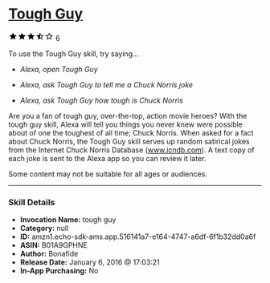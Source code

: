 # [Tough Guy](http://alexa.amazon.com/#skills/amzn1.echo-sdk-ams.app.516141a7-e164-4747-a6df-6f1b32dd0a6f)
![3.8 stars](../../images/ic_star_black_18dp_1x.png)![3.8 stars](../../images/ic_star_black_18dp_1x.png)![3.8 stars](../../images/ic_star_black_18dp_1x.png)![3.8 stars](../../images/ic_star_half_black_18dp_1x.png)![3.8 stars](../../images/ic_star_border_black_18dp_1x.png) 6

To use the Tough Guy skill, try saying...

* *Alexa, open Tough Guy*

* *Alexa, ask Tough Guy to tell me a Chuck Norris joke*

* *Alexa, ask Tough Guy how tough is Chuck Norris*

Are you a fan of tough guy, over-the-top, action movie heroes? With the tough guy skill, Alexa will tell you things you never knew were possible about of one the toughest of all time; Chuck Norris. When asked for a fact about Chuck Norris, the Tough Guy skill serves up random satirical jokes from the Internet Chuck Norris Database (www.icndb.com). A text copy of each joke is sent to the Alexa app so you can review it later.  

Some content may not be suitable for all ages or audiences.

***

### Skill Details

* **Invocation Name:** tough guy
* **Category:** null
* **ID:** amzn1.echo-sdk-ams.app.516141a7-e164-4747-a6df-6f1b32dd0a6f
* **ASIN:** B01A9GPHNE
* **Author:** Bonafide
* **Release Date:** January 6, 2016 @ 17:03:21
* **In-App Purchasing:** No

